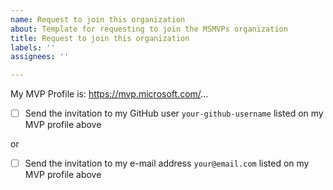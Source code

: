 ```yaml
---
name: Request to join this organization
about: Template for requesting to join the MSMVPs organization
title: Request to join this organization
labels: ''
assignees: ''

---
```


My MVP Profile is: https://mvp.microsoft.com/...

- [ ] Send the invitation to my GitHub user `your-github-username` listed on my MVP profile above

or

- [ ] Send the invitation to my e-mail address `your@email.com` listed on my MVP profile above
